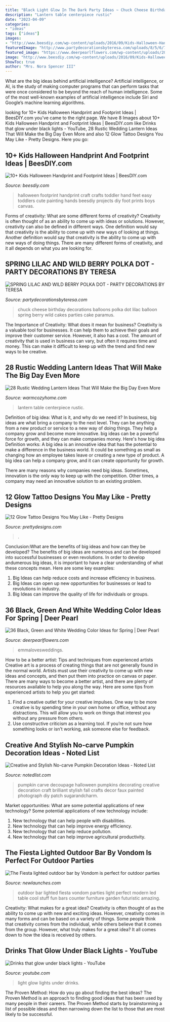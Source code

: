 ```yaml
---
title: "Black Light Glow In The Dark Party Ideas ~ Chuck Cheese Birthday Decorations Balloons Polka Dot Lilac Balloon Spring Berry Wild Cakes Parties Cake Paramus"
description: "Lantern table centerpiece rustic"
date: "2023-04-09"
categories:
- "ideas"
tags: ["ideas"]
images:
- "http://www.beesdiy.com/wp-content/uploads/2016/09/Kids-Halloween-Handprint-and-Footprint-IdeasWall-Art-Tutorial-2.jpg"
featuredImage: "http://www.partydecorationsbyteresa.com/uploads/8/5/6/7/8567309/4931819_orig.jpg?0"
featured_image: "https://www.deerpearlflowers.com/wp-content/uploads/2019/10/white-black-and-greenery-wedding-bouquet.jpg"
image: "http://www.beesdiy.com/wp-content/uploads/2016/09/Kids-Halloween-Handprint-and-Footprint-IdeasWall-Art-Tutorial-2.jpg"
ShowToc: true
author: "Mrs. Nora Spencer III"
---
```



What are the big ideas behind artificial intelligence?
Artificial intelligence, or AI, is the study of making computer programs that can perform tasks that were once considered to be beyond the reach of human intelligence. Some of the most well-known examples of artificial intelligence include Siri and Google’s machine learning algorithms.

	

		
looking for 10+ Kids Halloween Handprint and Footprint Ideas | BeesDIY.com you've came to the right page. We have 8 Images about 10+ Kids Halloween Handprint and Footprint Ideas | BeesDIY.com like Drinks that glow under black lights - YouTube, 28 Rustic Wedding Lantern Ideas That Will Make the Big Day Even More and also 12 Glow Tattoo Designs You May Like - Pretty Designs. Here you go:
		
    
## 10+ Kids Halloween Handprint And Footprint Ideas | BeesDIY.com

<img loading=lazy src="http://www.beesdiy.com/wp-content/uploads/2016/09/Kids-Halloween-Handprint-and-Footprint-IdeasWall-Art-Tutorial-2.jpg" onerror="this.onerror=null;this.src='https://tse3.mm.bing.net/th?id=OIP.uTrg5_HtwU_-dltK19P47QHaJ4&amp;pid=15.1';" alt="10+ Kids Halloween Handprint and Footprint Ideas | BeesDIY.com">

_Source: beesdiy.com_

>halloween footprint handprint craft crafts toddler hand feet easy toddlers cute painting hands beesdiy projects diy foot prints boys canvas. 

	

Forms of creativity: What are some different forms of creativity?
Creativity is often thought of as an ability to come up with ideas or solutions. However, creativity can also be defined in different ways. One definition would say that creativity is the ability to come up with new ways of looking at things. Another definition would say that creativity is the ability to come up with new ways of doing things. There are many different forms of creativity, and it all depends on what you are looking for.

    
## SPRING LILAC AND WILD BERRY POLKA DOT - PARTY DECORATIONS BY TERESA

<img loading=lazy src="http://www.partydecorationsbyteresa.com/uploads/8/5/6/7/8567309/4931819_orig.jpg?0" onerror="this.onerror=null;this.src='https://tse1.mm.bing.net/th?id=OIP.tEBfIEKAl0tdULvwXloW8gHaJ4&amp;pid=15.1';" alt="SPRING LILAC AND WILD BERRY POLKA DOT - PARTY DECORATIONS BY TERESA">

_Source: partydecorationsbyteresa.com_

>chuck cheese birthday decorations balloons polka dot lilac balloon spring berry wild cakes parties cake paramus. 

	

The Importance of Creativity: What does it mean for business?
Creativity is a valuable tool for businesses. It can help them to achieve their goals and improve their customer service. However, it also has a cost. The amount of creativity that is used in business can vary, but often it requires time and money. This can make it difficult to keep up with the trend and find new ways to be creative.

    
## 28 Rustic Wedding Lantern Ideas That Will Make The Big Day Even More

<img loading=lazy src="https://warmcozyhome.com/wp-content/uploads/2018/05/Wedding-Table-Lantern-Centerpiece.jpg" onerror="this.onerror=null;this.src='https://tse3.mm.bing.net/th?id=OIP.oQG-Hq-cJ1gFngMvs33C_AHaLJ&amp;pid=15.1';" alt="28 Rustic Wedding Lantern Ideas That Will Make the Big Day Even More">

_Source: warmcozyhome.com_

>lantern table centerpiece rustic. 

	

Definition of big idea: What is it, and why do we need it?
In business, big ideas are what bring a company to the next level. They can be anything from a new product or service to a new way of doing things. They help a company grow and become more innovative. big ideas can be a powerful force for growth, and they can make companies money.
Here's how big idea Definition works: 
A big idea is an innovative idea that has the potential to make a difference in the business world. It could be something as small as changing how an employee takes leave or creating a new type of product. A big idea can help a company grow, and it can create opportunity for growth. 

There are many reasons why companies need big ideas. Sometimes, innovation is the only way to keep up with the competition. Other times, a company may need an innovative solution to an existing problem.

    
## 12 Glow Tattoo Designs You May Like - Pretty Designs

<img loading=lazy src="http://www.prettydesigns.com/wp-content/uploads/2015/01/Ear-Glow-Tattoo.jpg" onerror="this.onerror=null;this.src='https://tse4.mm.bing.net/th?id=OIP.UNH13vBqSRXM_tTvtQqBuwHaLL&amp;pid=15.1';" alt="12 Glow Tattoo Designs You May Like - Pretty Designs">

_Source: prettydesigns.com_

>. 

	

Conclusion:What are the benefits of big ideas and how can they be developed?
The benefits of big ideas are numerous and can be developed into successful businesses or even revolutions. In order to develop andumerous big ideas, it is important to have a clear understanding of what these concepts mean. Here are some key examples: 
1. Big Ideas can help reduce costs and increase efficiency in business. 
2. Big Ideas can open up new opportunities for businesses or lead to revolutions in industry. 
3. Big Ideas can improve the quality of life for individuals or groups.

    
## 36 Black, Green And White Wedding Color Ideas For Spring | Deer Pearl

<img loading=lazy src="https://www.deerpearlflowers.com/wp-content/uploads/2019/10/white-black-and-greenery-wedding-bouquet.jpg" onerror="this.onerror=null;this.src='https://tse3.mm.bing.net/th?id=OIP.rYo5Tj2_OGwvJwa5NUDGBQHaLH&amp;pid=15.1';" alt="36 Black, Green and White Wedding Color Ideas for Spring | Deer Pearl">

_Source: deerpearlflowers.com_

>emmalovesweddings. 

	

How to be a better artist: Tips and techniques from experienced artists
Creative art is a process of creating things that are not generally found in the normal world. Artists must use their creativity to come up with new ideas and concepts, and then put them into practice on canvas or paper. There are many ways to become a better artist, and there are plenty of resources available to help you along the way. Here are some tips from experienced artists to help you get started: 
1. Find a creative outlet for your creative impulses. One way to be more creative is by spending time in your own home or office, without any distractions. This will allow you to work on things that interest you without any pressure from others. 
2. Use constructive criticism as a learning tool. If you’re not sure how something looks or isn’t working, ask someone else for feedback.

    
## Creative And Stylish No-carve Pumpkin Decoration Ideas - Noted List

<img loading=lazy src="http://notedlist.com/wp-content/uploads/2015/09/no-carve-pumpkin-decoration-ideas/11-creative-no-carve-pumpkin-decoration-ideas.jpg" onerror="this.onerror=null;this.src='https://tse3.mm.bing.net/th?id=OIP.FcCVqe34KMV8vLBzP-8DEQHaLH&amp;pid=15.1';" alt="Creative and Stylish No-carve Pumpkin Decoration Ideas - Noted List">

_Source: notedlist.com_

>pumpkin carve decoupage halloween pumpkins decorating creative decoration craft brilliant stylish fall crafts decor faux painted photograph diy patch sugarandcharm. 

	

Market opportunities: What are some potential applications of new technology?
Some potential applications of new technology include: 
1. New technology that can help people with disabilities. 
2. New technology that can help improve energy efficiency. 
3. New technology that can help reduce pollution. 
4. New technology that can help improve agricultural productivity.

    
## The Fiesta Lighted Outdoor Bar By Vondom Is Perfect For Outdoor Parties

<img loading=lazy src="http://www.newlaunches.com/wp-content/uploads/2013/01/lighted_outdoor_bar2.jpg" onerror="this.onerror=null;this.src='https://tse1.mm.bing.net/th?id=OIP.UzpHgOkUD1ZceDAcdLjhzQAAAA&amp;pid=15.1';" alt="The Fiesta lighted outdoor bar by Vondom is perfect for outdoor parties">

_Source: newlaunches.com_

>outdoor bar lighted fiesta vondom parties light perfect modern led table cool stuff fun bars counter furniture garden futuristic amazing. 

	

Creativity: What makes for a great idea?
Creativity is often thought of as the ability to come up with new and exciting ideas. However, creativity comes in many forms and can be based on a variety of things. Some people think that creativity comes from the individual, while others believe that it comes from the group. However, what truly makes for a great idea? It all comes down to how the idea is received by others.

    
## Drinks That Glow Under Black Lights - YouTube

<img loading=lazy src="https://i.ytimg.com/vi/Uunu5Bj1TDc/maxresdefault.jpg" onerror="this.onerror=null;this.src='https://tse1.mm.bing.net/th?id=OIP.a_8tdJnfCZIebaNHdXhAcgHaEK&amp;pid=15.1';" alt="Drinks that glow under black lights - YouTube">

_Source: youtube.com_

>light glow lights under drinks. 

	

The Proven Method: How do you go about finding the best ideas?
The Proven Method is an approach to finding good ideas that has been used by many people in their careers. The Proven Method starts by brainstorming a list of possible ideas and then narrowing down the list to those that are most likely to be successful.

